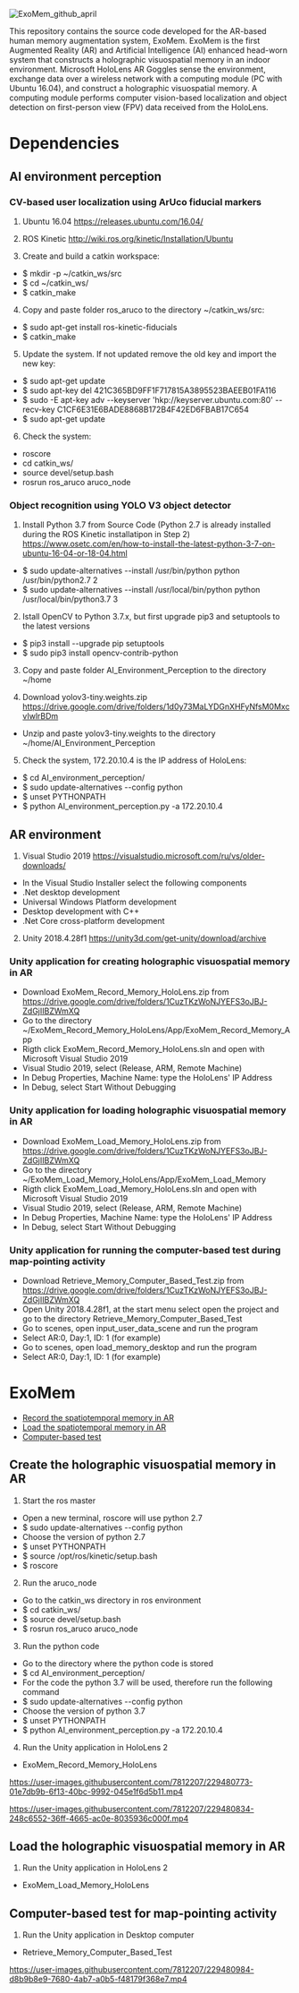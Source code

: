 ![ExoMem_github_april](https://user-images.githubusercontent.com/7812207/229469811-f5c1cc70-4bdf-4e04-bbb3-cd88f6b08ce0.png)

This repository contains the source code developed for the AR-based human memory augmentation system, ExoMem. ExoMem is the first Augmented Reality (AR) and Artificial Intelligence (AI) enhanced head-worn system that constructs a holographic visuospatial memory in an indoor environment. Microsoft HoloLens AR Goggles sense the environment, exchange data over a wireless network with a computing module (PC with Ubuntu 16.04), and construct a holographic visuospatial memory. A computing module performs computer vision-based localization and object detection on first-person view (FPV) data received from the HoloLens.

# Dependencies

## AI environment perception

### CV-based user localization using ArUco fiducial markers

1. Ubuntu 16.04 
https://releases.ubuntu.com/16.04/

2. ROS Kinetic
http://wiki.ros.org/kinetic/Installation/Ubuntu

3. Create and build a catkin workspace:
  * $ mkdir -p ~/catkin_ws/src
  * $ cd ~/catkin_ws/
  * $ catkin_make
  
4. Copy and paste folder ros_aruco to the directory ~/catkin_ws/src:
  * $ sudo apt-get install ros-kinetic-fiducials
  * $ catkin_make
  
5. Update the system. If not updated remove the old key and import the new key:
  * $ sudo apt-get update
  * $ sudo apt-key del 421C365BD9FF1F717815A3895523BAEEB01FA116
  * $ sudo -E apt-key adv --keyserver 'hkp://keyserver.ubuntu.com:80' --recv-key C1CF6E31E6BADE8868B172B4F42ED6FBAB17C654
  * $ sudo apt-get update
  
6. Check the system:
  * roscore
  * cd catkin_ws/
  * source devel/setup.bash
  * rosrun ros_aruco aruco_node

### Object recognition using YOLO V3 object detector

1. Install Python 3.7 from Source Code (Python 2.7 is already installed during the ROS Kinetic installatipon in Step 2)
https://www.osetc.com/en/how-to-install-the-latest-python-3-7-on-ubuntu-16-04-or-18-04.html
  * $ sudo update-alternatives --install /usr/bin/python python /usr/bin/python2.7 2
  * $ sudo update-alternatives --install /usr/local/bin/python python /usr/local/bin/python3.7 3
 
2. Istall OpenCV to Python 3.7.x, but first upgrade pip3 and setuptools to the latest versions
  * $ pip3 install --upgrade pip setuptools
  * $ sudo pip3 install opencv-contrib-python
  
3. Copy and paste folder AI_Environment_Perception to the directory ~/home

4. Download yolov3-tiny.weights.zip
https://drive.google.com/drive/folders/1d0y73MaLYDGnXHFyNfsM0MxcvIwlrBDm
  * Unzip and paste yolov3-tiny.weights to the directory ~/home/AI_Environment_Perception 

5. Check the system, 172.20.10.4 is the IP address of HoloLens:
  * $ cd AI_environment_perception/
  * $ sudo update-alternatives --config python
  * $ unset PYTHONPATH
  * $ python AI_environment_perception.py -a 172.20.10.4
 
## AR environment 

1. Visual Studio 2019 
https://visualstudio.microsoft.com/ru/vs/older-downloads/

* In the Visual Studio Installer select the following components
* .Net desktop development
* Universal Windows Platform development
* Desktop development with C++
* .Net Core cross-platform development

2. Unity 2018.4.28f1
https://unity3d.com/get-unity/download/archive

### Unity application for creating holographic visuospatial memory in AR

  * Download ExoMem_Record_Memory_HoloLens.zip from https://drive.google.com/drive/folders/1CuzTKzWoNJYEFS3oJBJ-ZdGjIIBZWmXQ
  * Go to the directory ~/ExoMem_Record_Memory_HoloLens/App/ExoMem_Record_Memory_App 
  * Rigth click ExoMem_Record_Memory_HoloLens.sln and open with Microsoft Visual Studio 2019 
  * Visual Studio 2019, select (Release, ARM, Remote Machine)
  * In Debug Properties, Machine Name: type the HoloLens' IP Address
  * In Debug, select Start Without Debugging

### Unity application for loading holographic visuospatial memory in AR

  * Download ExoMem_Load_Memory_HoloLens.zip from https://drive.google.com/drive/folders/1CuzTKzWoNJYEFS3oJBJ-ZdGjIIBZWmXQ
  * Go to the directory ~/ExoMem_Load_Memory_HoloLens/App/ExoMem_Load_Memory 
  * Rigth click ExoMem_Load_Memory_HoloLens.sln and open with Microsoft Visual Studio 2019 
  * Visual Studio 2019, select (Release, ARM, Remote Machine)
  * In Debug Properties, Machine Name: type the HoloLens' IP Address
  * In Debug, select Start Without Debugging

### Unity application for running the computer-based test during map-pointing activity

  * Download Retrieve_Memory_Computer_Based_Test.zip from https://drive.google.com/drive/folders/1CuzTKzWoNJYEFS3oJBJ-ZdGjIIBZWmXQ
  * Open Unity 2018.4.28f1, at the start menu select open the project and go to the directory Retrieve_Memory_Computer_Based_Test
  * Go to scenes, open input_user_data_scene and run the program 
  * Select AR:0, Day:1, ID: 1 (for example)
  * Go to scenes, open load_memory_desktop and run the program 
  * Select AR:0, Day:1, ID: 1 (for example)

# ExoMem 
* [Record the spatiotemporal memory in AR](#record)
* [Load the spatiotemporal memory in AR](#load)
* [Computer-based test](#test)

## Create the holographic visuospatial memory in AR
1. Start the ros master
  * Open a new terminal, roscore will use python 2.7
  * $ sudo update-alternatives --config python
  * Choose the version of python 2.7
  * $ unset PYTHONPATH
  * $ source /opt/ros/kinetic/setup.bash
  * $ roscore

2. Run the aruco_node 
  * Go to the catkin_ws directory in ros environment
  * $ cd catkin_ws/
  * $ source devel/setup.bash
  * $ rosrun ros_aruco aruco_node

3. Run the python code 
  * Go to the directory where the python code is stored
  * $ cd AI_environment_perception/
  * For the code the python 3.7 will be used, therefore run the following command
  * $ sudo update-alternatives --config python
  * Choose the version of python 3.7
  * $ unset PYTHONPATH
  * $ python AI_environment_perception.py -a 172.20.10.4

4. Run the Unity application in HoloLens 2 
  * ExoMem_Record_Memory_HoloLens
  

https://user-images.githubusercontent.com/7812207/229480773-01e7db9b-6f13-40bc-9992-045e1f6d5b11.mp4


https://user-images.githubusercontent.com/7812207/229480834-248c6552-36ff-4665-ac0e-8035936c000f.mp4


## Load the holographic visuospatial memory in AR 
1. Run the Unity application in HoloLens 2
  * ExoMem_Load_Memory_HoloLens

## Computer-based test for map-pointing activity
1. Run the Unity application in Desktop computer
  * Retrieve_Memory_Computer_Based_Test


https://user-images.githubusercontent.com/7812207/229480984-d8b9b8e9-7680-4ab7-a0b5-f48179f368e7.mp4

